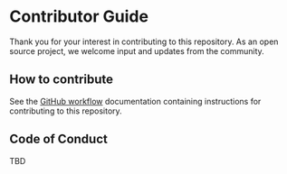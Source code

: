 # Contributor Guide

Thank you for your interest in contributing to this repository. As an open source project, we
welcome input and updates from the community.

## How to contribute

See the [GitHub workflow](./Docs/GitHub-workflow.md) documentation containing instructions for
contributing to this repository.

## Code of Conduct

TBD
